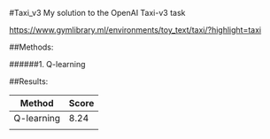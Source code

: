 #Taxi_v3
My solution to the OpenAI Taxi-v3 task

https://www.gymlibrary.ml/environments/toy_text/taxi/?highlight=taxi



##Methods:

######1. Q-learning




##Results:

| Method        | Score         |
| ------------- | ------------- |
| Q-learning    | 8.24          |
|               |               |
